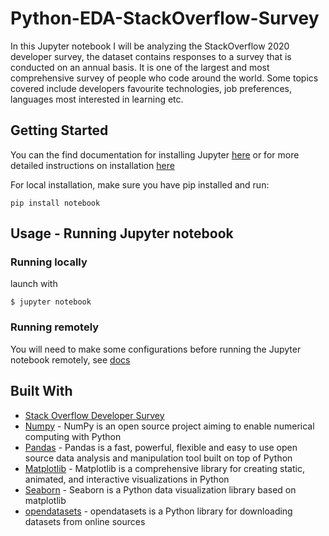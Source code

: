 # Python-EDA-StackOverflow-Survey

In this Jupyter notebook I will be analyzing the StackOverflow 2020 developer survey, the dataset contains responses to a survey that is conducted on an annual basis. It is one of the largest and most comprehensive survey of people who code around the world. Some topics covered include developers favourite technologies, job preferences, languages most interested in learning etc. 

## Getting Started

You can the find documentation for installing Jupyter [here](https://jupyter.org/install) or for more detailed instructions on installation [here](https://jupyterlab.readthedocs.io/en/stable/getting_started/installation.html) 

For local installation, make sure you have pip installed and run:

`
pip install notebook
`

## Usage - Running Jupyter notebook

### Running locally

launch with

`
$ jupyter notebook
`

### Running remotely

You will need to make some configurations before running the Jupyter notebook remotely, see [docs](https://jupyter-notebook.readthedocs.io/en/stable/public_server.html)

## Built With

* [Stack Overflow Developer Survey](https://insights.stackoverflow.com/survey)
* [Numpy](https://numpy.org/) - NumPy is an open source project aiming to enable numerical computing with Python
* [Pandas](https://pandas.pydata.org/) - Pandas is a fast, powerful, flexible and easy to use open source data analysis and manipulation tool built on top of Python
* [Matplotlib](https://matplotlib.org/) - Matplotlib is a comprehensive library for creating static, animated, and interactive visualizations in Python
* [Seaborn](https://seaborn.pydata.org/) - Seaborn is a Python data visualization library based on matplotlib
* [opendatasets](https://github.com/JovianML/opendatasets) - opendatasets is a Python library for downloading datasets from online sources
